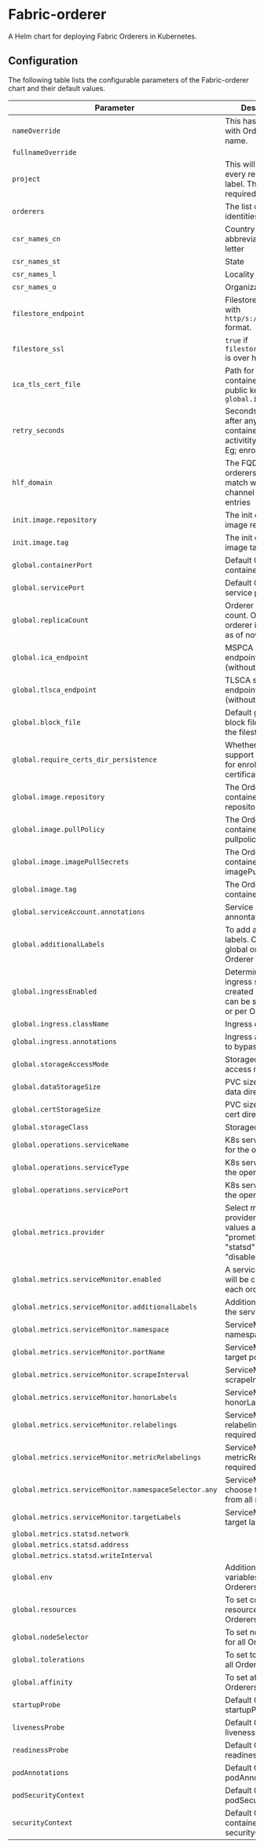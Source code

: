 Fabric-orderer
===========

A Helm chart for deploying Fabric Orderers in Kubernetes.


## Configuration

The following table lists the configurable parameters of the Fabric-orderer chart and their default values.

| Parameter                | Description             | Default        |
| ------------------------ | ----------------------- | -------------- |
| `nameOverride` | This has to match with Orderer Org name. | `"orderer"` |
| `fullnameOverride` |  | `""` |
| `project` | This will appear in every resource label. This is required. | `"yourproject"` |
| `orderers` | The list of orderer identities to deploy | `[]` |
| `csr_names_cn` | Country name abbreviation in TWO letter | `"IN"` |
| `csr_names_st` | State | `"Maharashtra"` |
| `csr_names_l` | Locality | `"Mumbai"` |
| `csr_names_o` | Organization Name | `"Your Company Name"` |
| `filestore_endpoint` | Filestore endpoint with `http/s://fqdn:port ` format. | `"http://filestore.my-hlf-domain.com:30001"` |
| `filestore_ssl` | `true` if `filestore_endpoint` is over https. | `false` |
| `ica_tls_cert_file` | Path for the init container to pull public key cert of `global.ica_endpoint` | `"/root/ica-cert.pem"` |
| `retry_seconds` | Seconds to retry after any init container HLF activitity failures; Eg; enrollement | `60` |
| `hlf_domain` | The FQDN for the orderers. It should match with the channel config entries | `"my-hlf-domain.com"` |
| `init.image.repository` | The init container image repository | `"npcioss/hlf-builder"` |
| `init.image.tag` | The init container image tag | `2.4` |
| `global.containerPort` | Default Orderer container port | `7050` |
| `global.servicePort` | Default Orderer k8s service port | `7050` |
| `global.replicaCount` | Orderer replica count. Only 1 per orderer is supported as of now | `1` |
| `global.ica_endpoint` | MSPCA Server endpoint with port (without http/s) | `"ica-orderer.my-hlf-domain.com:30000"` |
| `global.tlsca_endpoint` | TLSCA server endpoint with port (without http/s) | `"tls-ca.my-hlf-domain.com:30000"` |
| `global.block_file` | Default genesis block file name in the filestore | `"genesis.block"` |
| `global.require_certs_dir_persistence` | Whether PVC support is required for enrolled certificate directory | `true` |
| `global.image.repository` | The Orderer container image repository | `"hyperledger/fabric-orderer"` |
| `global.image.pullPolicy` | The Orderer container image pullpolicy | `"IfNotPresent"` |
| `global.image.imagePullSecrets` | The Orderer container registry imagePullSecrets | `[]` |
| `global.image.tag` | The Orderer container image tag | `"2.4"` |
| `global.serviceAccount.annotations` | Service account annontations | `[]` |
| `global.additionalLabels` | To add additional labels. Can be global or per Orderer | `{}` |
| `global.ingressEnabled` | Determine whether ingress should be created or not. This can be set globally or per Orderer | `true` |
| `global.ingress.className` | Ingress class name | `"nginx"` |
| `global.ingress.annotations` | Ingress annotations to bypass ssl to pod  | `nginx.ingress.kubernetes.io/ssl-passthrough: "true"` |
| `global.storageAccessMode` | Storageclass access mode | `"ReadWriteOnce"` |
| `global.dataStorageSize` | PVC size of orderer data directory | `"10Gi"` |
| `global.certStorageSize` | PVC size of orderer cert directory | `"50M"` |
| `global.storageClass` | Storageclass name | `"standard"` |
| `global.operations.serviceName` | K8s service name for the operations | `"operations"` |
| `global.operations.serviceType` | K8s service type for the operations | `"ClusterIP"` |
| `global.operations.servicePort` | K8s service port for the operations | `8443` |
| `global.metrics.provider` | Select metrics provider. Possible values are "prometheus", "statsd" or "disabled"  | `"disabled"` |
| `global.metrics.serviceMonitor.enabled` | A serviceMonitor will be created for each orderer | `false` |
| `global.metrics.serviceMonitor.additionalLabels` | Additional labels for the serviceMonitor | `{}` |
| `global.metrics.serviceMonitor.namespace` | ServiceMonitor namespace | `""` |
| `global.metrics.serviceMonitor.portName` | ServiceMonitor target portname | `"operations"` |
| `global.metrics.serviceMonitor.scrapeInterval` | ServiceMonitor scrapeInterval | `"30s"` |
| `global.metrics.serviceMonitor.honorLabels` | ServiceMonitor honorLabels | `true` |
| `global.metrics.serviceMonitor.relabelings` | ServiceMonitor relabeling if required | `[]` |
| `global.metrics.serviceMonitor.metricRelabelings` | ServiceMonitor metricRelabelings if required  | `[]` |
| `global.metrics.serviceMonitor.namespaceSelector.any` | ServiceMonitor to choose the service from all ns | `true` |
| `global.metrics.serviceMonitor.targetLabels` | ServiceMonitor target label | `[]` |
| `global.metrics.statsd.network` |  | `"udp"` |
| `global.metrics.statsd.address` |  | `"127.0.0.1:8125"` |
| `global.metrics.statsd.writeInterval` |  | `"10s"` |
| `global.env` | Additional ENV variables for all Orderers | `[]` |
| `global.resources` | To set compute resources for all Orderers | `{}` |
| `global.nodeSelector` | To set nodeSelector for all Orderers | `{}` |
| `global.tolerations` | To set tolerations for all Orderers | `[]` |
| `global.affinity` | To set affinity for all Orderers | `{}` |
| `startupProbe` | Default Orderer startupProbe | `{}` |
| `livenessProbe` | Default Orderer livenessProbe | `{}` |
| `readinessProbe` | Default Orderer readinessProbe  | `{}` |
| `podAnnotations` | Default Orderer podAnnotations | `{}` |
| `podSecurityContext` | Default Orderer podSecurityContext | `{}` |
| `securityContext` | Default Orderer container securityContext | `{}` |
